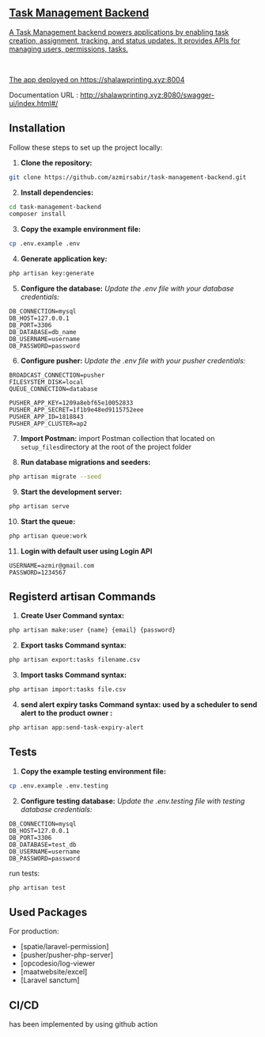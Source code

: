 <p align="center"><a href="https://www.newroztelecom.com/" target="_blank">


## Task Management Backend
A Task Management backend powers applications by enabling task creation, assignment, tracking, and status updates.
It provides APIs for managing users, permissions, tasks.

<br>


The app deployed on https://shalawprinting.xyz:8004

Documentation URL : http://shalawprinting.xyz:8080/swagger-ui/index.html#/

## Installation

Follow these steps to set up the project locally:

1. **Clone the repository:**


```bash
git clone https://github.com/azmirsabir/task-management-backend.git
```

2. **Install dependencies:**

```bash
cd task-management-backend
composer install
```   

3. **Copy the example environment file:**

```bash
cp .env.example .env
```   
4. **Generate application key:**

```bash
php artisan key:generate
```   
5. **Configure the database:**
   *Update the .env file with your database credentials:*

```dotenv
DB_CONNECTION=mysql
DB_HOST=127.0.0.1
DB_PORT=3306
DB_DATABASE=db_name
DB_USERNAME=username
DB_PASSWORD=password
```   

6. **Configure pusher:**
   *Update the .env file with your pusher credentials:*
```dotenv
BROADCAST_CONNECTION=pusher
FILESYSTEM_DISK=local
QUEUE_CONNECTION=database

PUSHER_APP_KEY=1209a8ebf65e10052833
PUSHER_APP_SECRET=1f1b9e48ed9115752eee
PUSHER_APP_ID=1818843
PUSHER_APP_CLUSTER=ap2
```

7. **Import Postman:**
   import Postman collection that located on `setup_files`directory at the
   root of the project folder


8. **Run database migrations and seeders:**

```bash
php artisan migrate --seed
```   

9. **Start the development server:**

```bash
php artisan serve
```

10. **Start the queue:**

```bash
php artisan queue:work
```

11. **Login with default user using Login API**

```dotenv
USERNAME=azmir@gmail.com
PASSWORD=1234567
```

## Registerd artisan Commands
1. **Create User Command syntax:**
```bash
php artisan make:user {name} {email} {password}
```

2. **Export tasks Command syntax:**
```bash
php artisan export:tasks filename.csv
```

3. **Import tasks Command syntax:**
```bash
php artisan import:tasks file.csv
```

4. **send alert expiry tasks Command syntax: used by a scheduler to send alert to the product owner :**
```bash
php artisan app:send-task-expiry-alert
```


## Tests

1. **Copy the example testing environment file:**

```bash
cp .env.example .env.testing 
```

2. **Configure testing database:**
   *Update the .env.testing file with testing database credentials:*

```dotenv
DB_CONNECTION=mysql
DB_HOST=127.0.0.1
DB_PORT=3306
DB_DATABASE=test_db
DB_USERNAME=username
DB_PASSWORD=password
```

run tests:
```bash
php artisan test    
```


## Used Packages
For production:
- [spatie/laravel-permission]
- [pusher/pusher-php-server]
- [opcodesio/log-viewer
- [maatwebsite/excel]
- [Laravel sanctum]


## CI/CD
has been implemented by using github action
